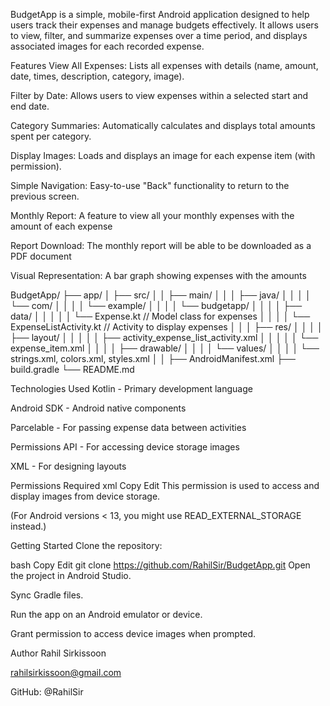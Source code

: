BudgetApp is a simple, mobile-first Android application designed to help users track their expenses and manage budgets effectively.
It allows users to view, filter, and summarize expenses over a time period, and displays associated images for each recorded expense.

Features
View All Expenses: Lists all expenses with details (name, amount, date, times, description, category, image).

Filter by Date: Allows users to view expenses within a selected start and end date.

Category Summaries: Automatically calculates and displays total amounts spent per category.

Display Images: Loads and displays an image for each expense item (with permission).

Simple Navigation: Easy-to-use "Back" functionality to return to the previous screen.

Monthly Report: A feature to view all your monthly expenses with the amount of each expense

Report Download: The monthly report will be able to be downloaded as a PDF document

Visual Representation: A bar graph showing expenses with the amounts

BudgetApp/
├── app/
│   ├── src/
│   │   ├── main/
│   │   │   ├── java/
│   │   │   │   └── com/
│   │   │   │       └── example/
│   │   │   │           └── budgetapp/
│   │   │   │               ├── data/
│   │   │   │               │   └── Expense.kt    // Model class for expenses
│   │   │   │               └── ExpenseListActivity.kt  // Activity to display expenses
│   │   │   ├── res/
│   │   │   │   ├── layout/
│   │   │   │   │   ├── activity_expense_list_activity.xml
│   │   │   │   │   └── expense_item.xml
│   │   │   │   ├── drawable/
│   │   │   │   └── values/
│   │   │   │       └── strings.xml, colors.xml, styles.xml
│   │   ├── AndroidManifest.xml
├── build.gradle
└── README.md




Technologies Used
Kotlin - Primary development language

Android SDK - Android native components

Parcelable - For passing expense data between activities

Permissions API - For accessing device storage images

XML - For designing layouts

Permissions Required
xml
Copy
Edit
<uses-permission android:name="android.permission.READ_MEDIA_IMAGES" />
This permission is used to access and display images from device storage.

(For Android versions < 13, you might use READ_EXTERNAL_STORAGE instead.)


Getting Started
Clone the repository:

bash
Copy
Edit
git clone https://github.com/RahilSir/BudgetApp.git
Open the project in Android Studio.

Sync Gradle files.

Run the app on an Android emulator or device.

Grant permission to access device images when prompted.


Author
Rahil Sirkissoon

rahilsirkissoon@gmail.com

GitHub: @RahilSir
